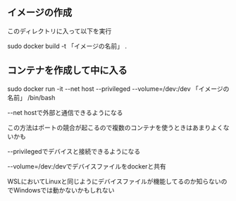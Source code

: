 ## イメージの作成

このディレクトリに入って以下を実行

sudo docker build -t 「イメージの名前」 .

## コンテナを作成して中に入る

sudo docker run -it --net host --privileged --volume=/dev:/dev 「イメージの名前」 /bin/bash

--net hostで外部と通信できるようになる

この方法はポートの競合が起こるので複数のコンテナを使うときはあまりよくないかも

--privilegedでデバイスと接続できるようになる

--volume=/dev:/devでデバイスファイルをdockerと共有

WSLにおいてLinuxと同じようにデバイスファイルが機能してるのか知らないのでWindowsでは動かないかもしれない
